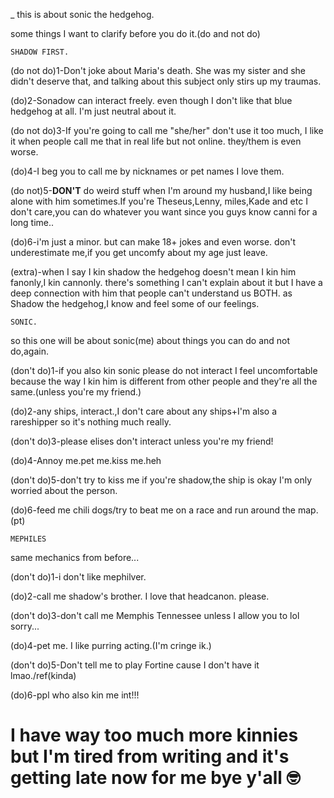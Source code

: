 _ this is about sonic the hedgehog.

some things I want to clarify before you do it.(do and not do)

`SHADOW FIRST.`

(do not do)1-Don't joke about Maria's death. She was my sister and she didn't deserve that, and talking about this subject only stirs up my traumas.

(do)2-Sonadow can interact freely. even though I don't like that blue hedgehog at all. I'm just neutral about it.

(do not do)3-If you're going to call me "she/her" don't use it too much, I like it when people call me that in real life but not online. they/them is even worse.


(do)4-I beg you to call me by nicknames or pet names I love them.

(do not)5-**DON'T** do weird stuff when I'm around my husband,I like being alone with him sometimes.If you're Theseus,Lenny, miles,Kade and etc I don't care,you can do whatever you want since you guys know canni for a long time..

(do)6-i'm just a minor. but can make 18+ jokes and even worse. don't underestimate me,if you get uncomfy about my age just leave.

(extra)-when I say I kin shadow the hedgehog doesn't mean I kin him fanonly,I kin cannonly. there's something I can't explain about it but I have a deep connection with him that people can't understand us BOTH. as Shadow the hedgehog,I know and feel some of our feelings.

`SONIC.`

so this one will be about sonic(me) about things you can do and not do,again.

(don't do)1-if you also kin sonic please do not interact I feel uncomfortable because the way I kin him is different from other people and they're all the same.(unless you're my friend.)

(do)2-any ships, interact.,I don't care about any ships+I'm also a rareshipper so it's nothing much really.

(don't do)3-please elises don't interact unless you're my friend!

(do)4-Annoy me.pet me.kiss me.heh

(don't do)5-don't try to kiss me if you're shadow,the ship is okay I'm only worried about the person.

(do)6-feed me chili dogs/try to beat me on a race and run around the map.(pt)

`MEPHILES`

same mechanics from before...

(don't do)1-i don't like mephilver.

(do)2-call me shadow's brother. I love that headcanon. please.

(don't do)3-don't call me Memphis Tennessee unless I allow you to lol sorry...

(do)4-pet me. I like purring acting.(I'm cringe ik.)

(don't do)5-Don't tell me to play Fortine cause I don't have it lmao./ref(kinda)

(do)6-ppl who also kin me int!!!

# I have way too much more kinnies but I'm tired from writing and it's getting late now for me bye y'all 🤓 #
